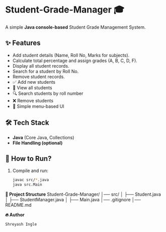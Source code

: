 # Student-Grade-Manager 🎓

A simple **Java console-based** Student Grade Management System.

## ✨ Features
- Add student details (Name, Roll No, Marks for subjects).
- Calculate total percentage and assign grades (A, B, C, D, F).
- Display all student records.
- Search for a student by Roll No.
- Remove student records.
- ✅ Add new students
- 📄 View all students
- 🔍 Search students by roll number
- ❌ Remove students
- 🚀 Simple menu-based UI

## 🛠 Tech Stack
- **Java** (Core Java, Collections)
- **File Handling (optional)**

## 🚀 How to Run?
1. Compile and run:
   ```bash
   javac src/*.java
   java src.Main
   ```
**📂 Project Structure**
   Student-Grade-Manager/
   │── src/
   │   ├── Student.java
   │   ├── StudentManager.java
   │   ├── Main.java
   │── .gitignore
   │── README.md

**🔥 Author**

    Shreyash Ingle

